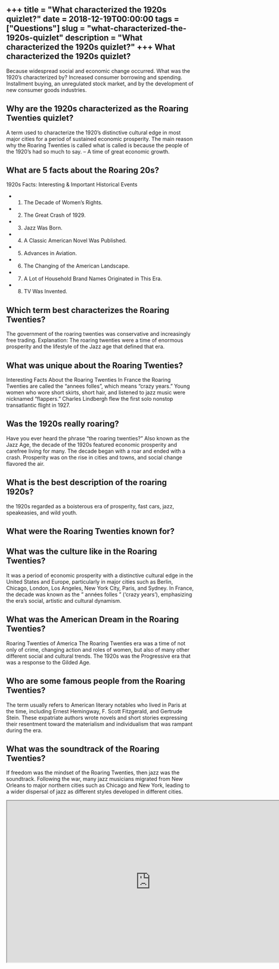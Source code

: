 +++
title = "What characterized the 1920s quizlet?"
date = 2018-12-19T00:00:00
tags = ["Questions"]
slug = "what-characterized-the-1920s-quizlet"
description = "What characterized the 1920s quizlet?"
+++
What characterized the 1920s quizlet?
-------------------------------------

Because widespread social and economic change occurred. What was the 1920’s characterized by? Increased consumer borrowing and spending. Installment buying, an unregulated stock market, and by the development of new consumer goods industries.

Why are the 1920s characterized as the Roaring Twenties quizlet?
----------------------------------------------------------------

A term used to characterize the 1920’s distinctive cultural edge in most major cities for a period of sustained economic prosperity. The main reason why the Roaring Twenties is called what is called is because the people of the 1920’s had so much to say. – A time of great economic growth.

What are 5 facts about the Roaring 20s?
---------------------------------------

1920s Facts: Interesting &amp; Important Historical Events

- 1) The Decade of Women’s Rights.
- 2) The Great Crash of 1929.
- 3) Jazz Was Born.
- 4) A Classic American Novel Was Published.
- 5) Advances in Aviation.
- 6) The Changing of the American Landscape.
- 7) A Lot of Household Brand Names Originated in This Era.
- 8) TV Was Invented.

Which term best characterizes the Roaring Twenties?
---------------------------------------------------

The government of the roaring twenties was conservative and increasingly free trading. Explanation: The roaring twenties were a time of enormous prosperity and the lifestyle of the Jazz age that defined that era.

What was unique about the Roaring Twenties?
-------------------------------------------

Interesting Facts About the Roaring Twenties In France the Roaring Twenties are called the “annees folles”, which means “crazy years.” Young women who wore short skirts, short hair, and listened to jazz music were nicknamed “flappers.” Charles Lindbergh flew the first solo nonstop transatlantic flight in 1927.

Was the 1920s really roaring?
-----------------------------

Have you ever heard the phrase “the roaring twenties?” Also known as the Jazz Age, the decade of the 1920s featured economic prosperity and carefree living for many. The decade began with a roar and ended with a crash. Prosperity was on the rise in cities and towns, and social change flavored the air.

What is the best description of the roaring 1920s?
--------------------------------------------------

the 1920s regarded as a boisterous era of prosperity, fast cars, jazz, speakeasies, and wild youth.

What were the Roaring Twenties known for?
-----------------------------------------

What was the culture like in the Roaring Twenties?
--------------------------------------------------

It was a period of economic prosperity with a distinctive cultural edge in the United States and Europe, particularly in major cities such as Berlin, Chicago, London, Los Angeles, New York City, Paris, and Sydney. In France, the decade was known as the ” années folles ” (‘crazy years’), emphasizing the era’s social, artistic and cultural dynamism.

What was the American Dream in the Roaring Twenties?
----------------------------------------------------

Roaring Twenties of America The Roaring Twenties era was a time of not only of crime, changing action and roles of women, but also of many other different social and cultural trends. The 1920s was the Progressive era that was a response to the Gilded Age.

Who are some famous people from the Roaring Twenties?
-----------------------------------------------------

The term usually refers to American literary notables who lived in Paris at the time, including Ernest Hemingway, F. Scott Fitzgerald, and Gertrude Stein. These expatriate authors wrote novels and short stories expressing their resentment toward the materialism and individualism that was rampant during the era.

What was the soundtrack of the Roaring Twenties?
------------------------------------------------

If freedom was the mindset of the Roaring Twenties, then jazz was the soundtrack. Following the war, many jazz musicians migrated from New Orleans to major northern cities such as Chicago and New York, leading to a wider dispersal of jazz as different styles developed in different cities.

<iframe allow="accelerometer; autoplay; clipboard-write; encrypted-media; gyroscope; picture-in-picture" allowfullscreen="" class="__youtube_prefs__  epyt-is-override  no-lazyload" data-no-lazy="1" data-origheight="433" data-origwidth="770" data-skipgform_ajax_framebjll="" height="433" id="_ytid_96025" loading="lazy" src="https://www.youtube.com/embed/Tp_t94bmJak?enablejsapi=1&autoplay=0&cc_load_policy=0&cc_lang_pref=&iv_load_policy=1&loop=0&modestbranding=0&rel=1&fs=1&playsinline=0&autohide=2&theme=dark&color=red&controls=1&" title="YouTube player" width="770"></iframe>